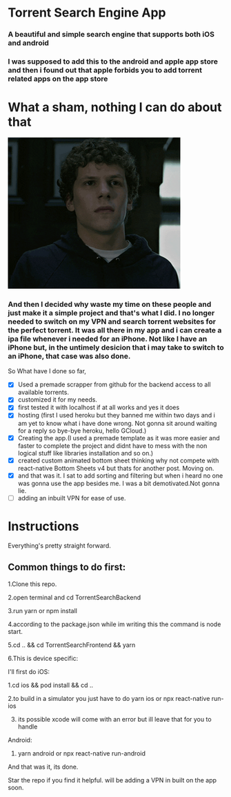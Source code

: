 <h1>Torrent Search Engine App</h1>
  
<h3>A beautiful and simple search engine that supports both iOS and android</h3>
<h3>I was supposed to add this to the android and apple app store and then i found out that apple forbids you to add torrent related apps on the app store </h3>
    
<h1>What a sham, nothing I can do about that</h1>

<img src="https://github.com/bestinepayyappilly/TorrentSearch/blob/main/TorrentSearchFrontend/giphy%20(1).gif" width="400" height="350" />
<h3>And then I decided why waste my time on these people and just make it a simple project and that's what I did. I no longer needed to switch on my VPN and search torrent websites for the perfect torrent. It was all there in my app and i can create a ipa file whenever i needed for an iPhone. Not like I have an iPhone but, in the untimely desicion that i may take to switch to an iPhone, that case was also done.</h3> 

So What have I done so far,
- [x] Used a premade scrapper from github for the backend access to all available torrents.
- [x] customized it for my needs.
- [x] first tested it with localhost if at all works and yes it does
- [x] hosting (first I used heroku but they banned me within two days and i am yet to know what i have done wrong. Not gonna sit around waiting for a reply so bye-bye heroku, hello GCloud.)
- [x] Creating the app.(I used a premade template as it was more easier and faster to complete the project and didnt have to mess with the non logical stuff like libraries installation and so on.)
- [x] created custom animated bottom sheet thinking why not compete with react-native Bottom Sheets v4 but thats for another post. Moving on.
- [x] and that was it. I sat to add sorting and filtering but when i heard no one was gonna use the app besides me. I was a bit demotivated.Not gonna lie.
- [ ] adding an inbuilt VPN for ease of use.

<h1>Instructions</h1>
Everything's pretty straight forward.

<h2>Common things to do first:</h2>
1.Clone this repo.

2.open terminal and cd TorrentSearchBackend

3.run yarn or npm install

4.according to the package.json while im writing this the command is node start.

5.cd .. && cd TorrentSearchFrontend && yarn

6.This is device specific:

I'll first do iOS:

1.cd ios && pod install && cd ..

2.to build in a simulator you just have to do yarn ios or npx react-native run-ios

3. its possible xcode will come with an error but ill leave that for you to handle

Android:

1. yarn android or npx react-native run-android

And that was it, its done.


Star the repo if you find it helpful. will be adding a VPN in built on the app soon.


